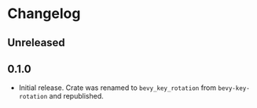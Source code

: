 # Changelog

<!-- Instructions

This changelog follows the patterns described here: <https://keepachangelog.com/en/1.0.0/>.

Subheadings to categorize changes are `added, changed, deprecated, removed, fixed, security`.

-->

## Unreleased

## 0.1.0

- Initial release. Crate was renamed to `bevy_key_rotation` from `bevy-key-rotation` and republished.
